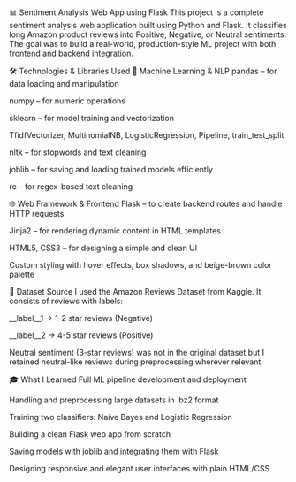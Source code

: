 📊 Sentiment Analysis Web App using Flask
This project is a complete sentiment analysis web application built using Python and Flask. It classifies long Amazon product reviews into Positive, Negative, or Neutral sentiments. The goal was to build a real-world, production-style ML project with both frontend and backend integration.

🛠️ Technologies & Libraries Used
🧠 Machine Learning & NLP
pandas – for data loading and manipulation

numpy – for numeric operations

sklearn – for model training and vectorization

TfidfVectorizer, MultinomialNB, LogisticRegression, Pipeline, train_test_split

nltk – for stopwords and text cleaning

joblib – for saving and loading trained models efficiently

re – for regex-based text cleaning

🌐 Web Framework & Frontend
Flask – to create backend routes and handle HTTP requests

Jinja2 – for rendering dynamic content in HTML templates

HTML5, CSS3 – for designing a simple and clean UI

Custom styling with hover effects, box shadows, and beige-brown color palette

📂 Dataset Source
I used the Amazon Reviews Dataset from Kaggle. It consists of reviews with labels:

__label__1 → 1-2 star reviews (Negative)

__label__2 → 4-5 star reviews (Positive)

Neutral sentiment (3-star reviews) was not in the original dataset but I retained neutral-like reviews during preprocessing wherever relevant.

🎓 What I Learned
Full ML pipeline development and deployment

Handling and preprocessing large datasets in .bz2 format

Training two classifiers: Naive Bayes and Logistic Regression

Building a clean Flask web app from scratch

Saving models with joblib and integrating them with Flask

Designing responsive and elegant user interfaces with plain HTML/CSS
